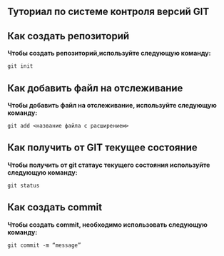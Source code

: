 ## Туториал по системе контроля версий GIT

## Как создать репозиторий

**Чтобы создать репозиторий,используйте следующую команду:**

```
git init
```

## Как добавить файл на отслеживание

**Чтобы добавить файл на отслеживание, используйте следующую команду:**

```
git add <название файла с расширением>
```

## Как получить от GIT текущее состояние

**Чтобы получить от git статаус текущего состояния используйте следующую команду:**

```
git status
```
## Как создать commit

**Чтобы создать commit, необходимо использовать следующую команду:** 

```
git commit -m “message”

```
